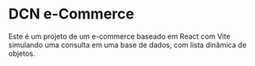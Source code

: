 # DCN e-Commerce

Este é um projeto de um e-commerce baseado em React com Vite simulando uma consulta em uma base de dados, com lista dinâmica de objetos.

